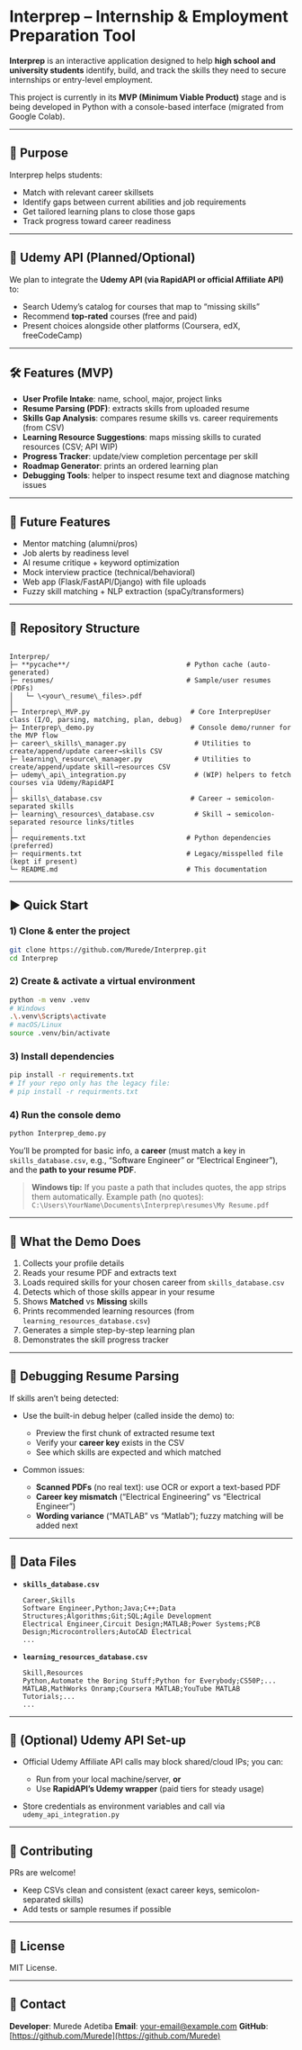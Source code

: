 # **Interprep – Internship & Employment Preparation Tool**

**Interprep** is an interactive application designed to help **high school and university students** identify, build, and track the skills they need to secure internships or entry-level employment.

This project is currently in its **MVP (Minimum Viable Product)** stage and is being developed in Python with a console-based interface (migrated from Google Colab).

---

## **📌 Purpose**
Interprep helps students:
- Match with relevant career skillsets
- Identify gaps between current abilities and job requirements
- Get tailored learning plans to close those gaps
- Track progress toward career readiness

---

## **🔗 Udemy API (Planned/Optional)**
We plan to integrate the **Udemy API (via RapidAPI or official Affiliate API)** to:
- Search Udemy’s catalog for courses that map to “missing skills”
- Recommend **top-rated** courses (free and paid)
- Present choices alongside other platforms (Coursera, edX, freeCodeCamp)

---

## **🛠 Features (MVP)**
- **User Profile Intake**: name, school, major, project links
- **Resume Parsing (PDF)**: extracts skills from uploaded resume
- **Skills Gap Analysis**: compares resume skills vs. career requirements (from CSV)
- **Learning Resource Suggestions**: maps missing skills to curated resources (CSV; API WIP)
- **Progress Tracker**: update/view completion percentage per skill
- **Roadmap Generator**: prints an ordered learning plan
- **Debugging Tools**: helper to inspect resume text and diagnose matching issues

---

## **📅 Future Features**
- Mentor matching (alumni/pros)
- Job alerts by readiness level
- AI resume critique + keyword optimization
- Mock interview practice (technical/behavioral)
- Web app (Flask/FastAPI/Django) with file uploads
- Fuzzy skill matching + NLP extraction (spaCy/transformers)

---

## **📂 Repository Structure**
```

Interprep/
├─ **pycache**/                             # Python cache (auto-generated)
├─ resumes/                                 # Sample/user resumes (PDFs)
│   └─ \<your\_resume\_files>.pdf
│
├─ Interprep\_MVP.py                         # Core InterprepUser class (I/O, parsing, matching, plan, debug)
├─ Interprep\_demo.py                        # Console demo/runner for the MVP flow
├─ career\_skills\_manager.py                 # Utilities to create/append/update career→skills CSV
├─ learning\_resource\_manager.py             # Utilities to create/append/update skill→resources CSV
├─ udemy\_api\_integration.py                 # (WIP) helpers to fetch courses via Udemy/RapidAPI
│
├─ skills\_database.csv                      # Career → semicolon-separated skills
├─ learning\_resources\_database.csv          # Skill → semicolon-separated resource links/titles
│
├─ requirements.txt                         # Python dependencies (preferred)
├─ requirments.txt                          # Legacy/misspelled file (kept if present)
└─ README.md                                # This documentation

````

---

## **▶️ Quick Start**

### 1) Clone & enter the project
```bash
git clone https://github.com/Murede/Interprep.git
cd Interprep
````

### 2) Create & activate a virtual environment

```bash
python -m venv .venv
# Windows
.\.venv\Scripts\activate
# macOS/Linux
source .venv/bin/activate
```

### 3) Install dependencies

```bash
pip install -r requirements.txt
# If your repo only has the legacy file:
# pip install -r requirments.txt
```

### 4) Run the console demo

```bash
python Interprep_demo.py
```

You’ll be prompted for basic info, a **career** (must match a key in `skills_database.csv`, e.g., “Software Engineer” or “Electrical Engineer”), and the **path to your resume PDF**.

> **Windows tip:** If you paste a path that includes quotes, the app strips them automatically.
> Example path (no quotes):
> `C:\Users\YourName\Documents\Interprep\resumes\My Resume.pdf`

---

## **🧪 What the Demo Does**

1. Collects your profile details
2. Reads your resume PDF and extracts text
3. Loads required skills for your chosen career from `skills_database.csv`
4. Detects which of those skills appear in your resume
5. Shows **Matched** vs **Missing** skills
6. Prints recommended learning resources (from `learning_resources_database.csv`)
7. Generates a simple step-by-step learning plan
8. Demonstrates the skill progress tracker

---

## **🔎 Debugging Resume Parsing**

If skills aren’t being detected:

* Use the built-in debug helper (called inside the demo) to:

  * Preview the first chunk of extracted resume text
  * Verify your **career key** exists in the CSV
  * See which skills are expected and which matched
* Common issues:

  * **Scanned PDFs** (no real text): use OCR or export a text-based PDF
  * **Career key mismatch** (“Electrical Engineering” vs “Electrical Engineer”)
  * **Wording variance** (“MATLAB” vs “Matlab”); fuzzy matching will be added next

---

## **🧱 Data Files**

* **`skills_database.csv`**

  ```
  Career,Skills
  Software Engineer,Python;Java;C++;Data Structures;Algorithms;Git;SQL;Agile Development
  Electrical Engineer,Circuit Design;MATLAB;Power Systems;PCB Design;Microcontrollers;AutoCAD Electrical
  ...
  ```
* **`learning_resources_database.csv`**

  ```
  Skill,Resources
  Python,Automate the Boring Stuff;Python for Everybody;CS50P;...
  MATLAB,MathWorks Onramp;Coursera MATLAB;YouTube MATLAB Tutorials;...
  ...
  ```

---

## **🔗 (Optional) Udemy API Set-up**

* Official Udemy Affiliate API calls may block shared/cloud IPs; you can:

  * Run from your local machine/server, **or**
  * Use **RapidAPI’s Udemy wrapper** (paid tiers for steady usage)
* Store credentials as environment variables and call via `udemy_api_integration.py`

---

## **🤝 Contributing**

PRs are welcome!

* Keep CSVs clean and consistent (exact career keys, semicolon-separated skills)
* Add tests or sample resumes if possible

---

## **📜 License**

MIT License.

---

## **📧 Contact**

**Developer**: Murede Adetiba
**Email**: [your-email@example.com](mailto:your-email@example.com)
**GitHub**: [https://github.com/Murede](https://github.com/Murede)


